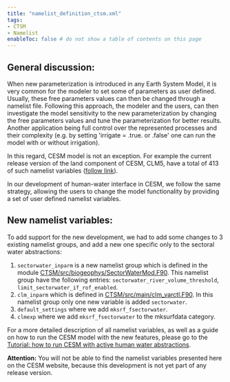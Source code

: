 ```yaml
---
title: "namelist_definition_ctsm.xml"
tags:
- CTSM
- Namelist
enableToc: false # do not show a table of contents on this page
---
```


## General discussion:
When new parameterization is introduced in any Earth System Model, it is very common for the modeler to set some of parameters as user defined. Usually, these free parameters values can then be changed through a namelist file. Following this approach, the modeler and the users, can then investigate the model sensitivity to the new parameterization by changing the free parameters values and tune the parameterization for better results. Another application being full control over the represented processes and their complexity (e.g. by setting 'irrigate = .true. or .false' one can run the model with or without irrigation).

In this regard, CESM model is not an exception. For example the current release version of the land component of CESM, CLM5, have a total of 413 of such namelist variables ([follow link](https://www.cesm.ucar.edu/models/cesm2/settings/current/clm5_0_nml.html)).

In our development of human-water interface in CESM, we follow the same strategy, allowing the users to change the model functionality by providing a set of user defined namelist variables.

## New namelist variables:
To add support for the new development, we had to add some changes to 3 existing namelist groups, and add a new one specific only to the sectoral water abstractions:

1. `sectorwater_inparm`  is a new namelist group which is defined in the module [CTSM/src/biogeophys/SectorWaterMod.F90](CTSM/SectorWaterMod.md). This namelist group have the following entries: `sectorwater_river_volume_threshold`, `limit_sectorwater_if_rof_enabled`.
2. `clm_inparm` which is defined in [CTSM/src/main/clm_varctl.F90](Documentation/CTSM/clm_varctl.md). In this namelist group only one new variable is added `sectorwater`.
3. `default_settings` where we add `mksrf_fsectorwater`.
4. `clmexp` where we add `mksrf_fsectorwater` to the mksurfdata category.

For a more detailed description of all namelist variables, as well as a guide on how to run the CESM model with the new features, please go to the [Tutorial: how to run CESM with active human water abstractions](Tutorials/tutorial_run_new_model.md).

**Attention:** You will not be able to find the namelist variables presented here on the CESM website, because this development is not yet part of any release version.